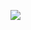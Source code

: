 [![](https://skillicons.dev/icons?i=go,py,ts,linux,aws,docker)](https://www.linkedin.com/in/joaqu1m/)
